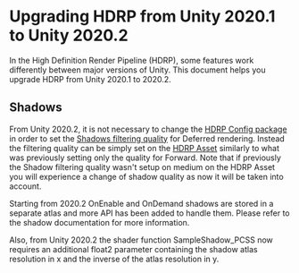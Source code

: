# Upgrading HDRP from Unity 2020.1 to Unity 2020.2

In the High Definition Render Pipeline (HDRP), some features work differently between major versions of Unity. This document helps you upgrade HDRP from Unity 2020.1 to 2020.2.

## Shadows

From Unity 2020.2, it is not necessary to change the [HDRP Config package](HDRP-Config-Package.html) in order to set the [Shadows filtering quality](HDRP-Asset.html#FilteringQualities) for Deferred rendering. Instead the filtering quality can be simply set on the [HDRP Asset](HDRP-Asset.html#FilteringQualities) similarly to what was previously setting only the quality for Forward. Note that if previously the Shadow filtering quality wasn't setup on medium on the HDRP Asset you will experience a change of shadow quality as now it will be taken into account.

Starting from 2020.2 OnEnable and OnDemand shadows are stored in a separate atlas and more API has been added to handle them. Please refer to the shadow documentation for more information. 

Also, from Unity 2020.2 the shader function SampleShadow_PCSS now requires an additional float2 parameter containing the shadow atlas resolution in x and the inverse of the atlas resolution in y. 